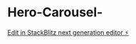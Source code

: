 # Hero-Carousel-

[Edit in StackBlitz next generation editor ⚡️](https://stackblitz.com/~/github.com/Pieter1821/Hero-Carousel-)